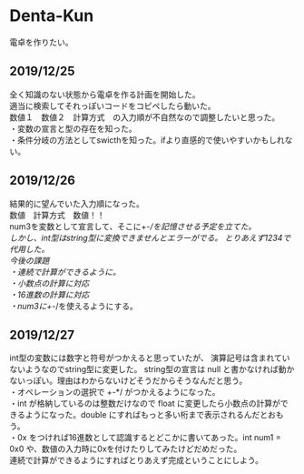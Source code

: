 # Denta-Kun   
電卓を作りたい。    


## 2019/12/25  
全く知識のない状態から電卓を作る計画を開始した。    
適当に検索してそれっぽいコードをコピペしたら動いた。    
数値１　数値２　計算方式　の入力順が不自然なので調整したいと思った。    
・変数の宣言と型の存在を知った。    
・条件分岐の方法としてswicthを知った。ifより直感的で使いやすいかもしれない。    

## 2019/12/26  
結果的に望んでいた入力順になった。  
数値　計算方式　数値！！    
num3を変数として宣言して、そこに+-*/を記憶させる予定を立てた。  
しかし、int型はstring型に変換できませんとエラーがでる。 
とりあえず1234で代用した。  
今後の課題  
・連続で計算ができるように。    
・小数点の計算に対応    
・16進数の計算に対応    
・num3に+-*/を使えるようにする。  
  
## 2019/12/27  
int型の変数には数字と符号がつかえると思っていたが、
演算記号は含まれていないようなのでstring型に変更した。
string型の宣言は null と書かなければ動かないっぽい。理由はわからないけどそうだからそうなんだと思う。  
・オペレーションの選択で +-*/ がつかえるようになった。  
・int が格納しているのは整数だけなので float に変更したら小数点の計算ができるようになった。double にすればもっと多い桁まで表示されるんだとおもう。  
・0x をつければ16進数として認識するとどこかに書いてあった。int num1 = 0x0 や、数値の入力時に0xを付けたりしてみたけどだめだった。  
連続で計算ができるようにすればとりあえず完成ということにしよう。